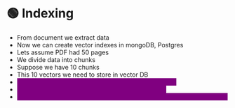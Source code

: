 # 🟢 Indexing

* From document we extract data
* Now we can create vector indexes in mongoDB, Postgres
* Lets assume PDF had 50 pages
* We divide data into chunks
* Suppose we have 10 chunks
* This 10 vectors we need to store in vector DB
* <mark style="color:purple;background-color:purple;">**When we store data in vectorDB we call it as indexing**</mark>
* <mark style="color:purple;background-color:purple;">**VectorDB does not have columns, it just has index**</mark>
* <mark style="color:purple;background-color:purple;">**For any query we will create embeddings and then do similarity search**</mark>

